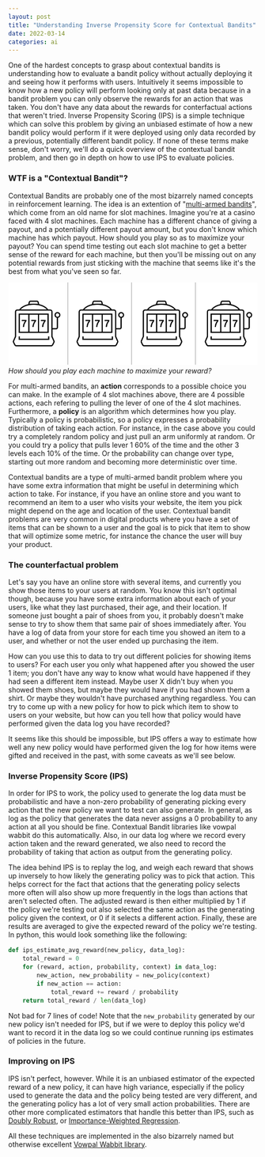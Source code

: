 ```yaml
---
layout: post
title: "Understanding Inverse Propensity Score for Contextual Bandits"
date: 2022-03-14
categories: ai
---
```


One of the hardest concepts to grasp about contextual bandits is understanding how to evaluate a bandit policy without actually deploying it and seeing how it performs with users. Intuitively it seems impossible to know how a new policy will perform looking only at past data because in a bandit problem you can only observe the rewards for an action that was taken. You don't have any data about the rewards for conterfactual actions that weren't tried. Inverse Propensity Scoring (IPS) is a simple technique which can solve this problem by giving an unbiased estimate of how a new bandit policy would perform if it were deployed using only data recorded by a previous, potentially different bandit policy. If none of these terms make sense, don't worry, we'll do a quick overview of the contextual bandit problem, and then go in depth on how to use IPS to evaluate policies.

### WTF is a "Contextual Bandit"?
Contextual Bandits are probably one of the most bizarrely named concepts in reinforcement learning. The idea is an extention of "[multi-armed bandits](https://en.wikipedia.org/wiki/Multi-armed_bandit)", which come from an old name for slot machines. Imagine you're at a casino faced with 4 slot machines. Each machine has a different chance of giving a payout, and a potentially different payout amount, but you don't know which machine has which payout. How should you play so as to maximize your payout? You can spend time testing out each slot machine to get a better sense of the reward for each machine, but then you'll be missing out on any potential rewards from just sticking with the machine that seems like it's the best from what you've seen so far.

<img src="/assets/bandits.png" alt="row of 4 slot machines" />
<i class="small">How should you play each machine to maximize your reward?</i>

For multi-armed bandits, an **action** corresponds to a possible choice you can make. In the example of 4 slot machines above, there are 4 possible actions, each refering to pulling the lever of one of the 4 slot machines. Furthermore, a **policy** is an algorithm which determines how you play. Typically a policy is probabilistic, so a policy expresses a probability distribution of taking each action. For instance, in the case above you could try a completely random policy and just pull an arm uniformly at random. Or you could try a policy that pulls lever 1 60% of the time and the other 3 levels each 10% of the time. Or the probability can change over type, starting out more random and becoming more deterministic over time.

Contextual bandits are a type of multi-armed bandit problem where you have some extra information that might be useful in determining which action to take. For instance, if you have an online store and you want to recommend an item to a user who visits your website, the item you pick might depend on the age and location of the user. Contextual bandit problems are very common in digital products where you have a set of items that can be shown to a user and the goal is to pick that item to show that will optimize some metric, for instance the chance the user will buy your product.

### The counterfactual problem

Let's say you have an online store with several items, and currently you show those items to your users at random. You know this isn't optimal though, because you have some extra information about each of your users, like what they last purchased, their age, and their location. If someone just bought a pair of shoes from you, it probably doesn't make sense to try to show them that same pair of shoes immediately after. You have a log of data from your store for each time you showed an item to a user, and whether or not the user ended up purchasing the item.

How can you use this to data to try out different policies for showing items to users? For each user you only what happened after you showed the user 1 item; you don't have any way to know what would have happened if they had seen a different item instead. Maybe user X didn't buy when you showed them shoes, but maybe they would have if you had shown them a shirt. Or maybe they wouldn't have purchased anything regardless. You can try to come up with a new policy for how to pick which item to show to users on your website, but how can you tell how that policy would have performed given the data log you have recorded?

It seems like this should be impossible, but IPS offers a way to estimate how well any new policy would have performed given the log for how items were gifted and received in the past, with some caveats as we'll see below.

### Inverse Propensity Score (IPS)

In order for IPS to work, the policy used to generate the log data must be probabilistic and have a non-zero probability of generating picking every action that the new policy we want to test can also generate. In general, as log as the policy that generates the data never assigns a 0 probability to any action at all you should be fine. Contextual Bandit libraries like vowpal wabbit do this automatically. Also, in our data log where we record every action taken and the reward generated, we also need to record the probability of taking that action as output from the generating policy.

The idea behind IPS is to replay the log, and weigh each reward that shows up inversely to how likely the generating policy was to pick that action. This helps correct for the fact that actions that the generating policy selects more often will also show up more frequently in the logs than actions that aren't selected often. The adjusted reward is then either multiplied by 1 if the policy we're testing out also selected the same action as the generating policy given the context, or 0 if it selects a different action. Finally, these are results are averaged to give the expected reward of the policy we're testing. In python, this would look something like the following:

```python
def ips_estimate_avg_reward(new_policy, data_log):
    total_reward = 0
    for (reward, action, probability, context) in data_log:
        new_action, new_probability = new_policy(context)
        if new_action == action:
            total_reward += reward / probability
    return total_reward / len(data_log)
```

Not bad for 7 lines of code! Note that the `new_probability` generated by our new policy isn't needed for IPS, but if we were to deploy this policy we'd want to record it in the data log so we could continue running ips estimates of policies in the future.

### Improving on IPS

IPS isn't perfect, however. While it is an unbiased estimator of the expected reward of a new policy, it can have high variance, especially if the policy used to generate the data and the policy being tested are very different, and the generating policy has a lot of very small action probabilities. There are other more complicated estimators that handle this better than IPS, such as [Doubly Robust](https://arxiv.org/abs/1103.4601), or [Importance-Weighted Regression](https://arxiv.org/abs/1802.04064).

All these techniques are implemented in the also bizarrely named but otherwise excellent [Vowpal Wabbit library](https://vowpalwabbit.org).